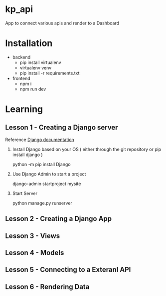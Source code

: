 # kp_api

App to connect various apis and render to a Dashboard

# Installation

- backend
    - pip install virtualenv
    - virtualenv venv
    - pip install -r requirements.txt
- frontend
   - npm i 
   - npm run dev

# Learning 

## Lesson 1 - Creating a Django server

Reference [Django documentation](https://docs.djangoproject.com/en/4.0/intro/tutorial01/)

1. Install Django based on your OS ( either through the git repository or pip install django )

    python -m pip install Django
    
2. Use Django Admin to start a project

    django-admin startproject mysite
    
3. Start Server

    python manage.py runserver

## Lesson 2 - Creating a Django App
## Lesson 3 - Views
## Lesson 4 - Models
## Lesson 5 - Connecting to a Exteranl API
## Lesson 6 - Rendering Data
